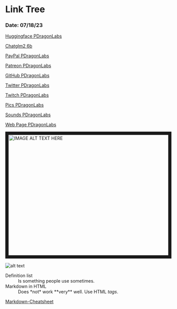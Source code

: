 #  Link Tree

###  Date: 07/18/23

[Huggingface PDragonLabs](https://huggingface.co/PDragonLabs)

[Chatglm2 6b](https://huggingface.co/spaces/mikeee/chatglm2-6b-4bit)

[PayPal PDragonLabs](https://paypal.me/pdragonlabs?country.x=US&locale.x=en_US)

[Patreon PDragonLabs](https://www.patreon.com/PDragonLabs)

[GitHub PDragonLabs](https://github.com/PDragonLabs)

[Twitter PDragonLabs](https://twitter.com/PDragonLabs)

[Twitch PDragonLabs](https://www.twitch.tv/pdragonlabs/about)
 

[Pics PDragonLabs](https://www.freepik.com/photos/dragon-ai/)

[Sounds PDragonLabs](https://my.soundful.com/s/hip_hop/old_school/64b5547e770ad50fdc60c47b)




[Web Page PDragonLabs](https://pdragonlabs.github.io/simple-website-template/)





<a href="http://www.youtube.com/watch?feature=player_embedded&v=-vqMLbwdR94" target="_blank"><img src="http://img.youtube.com/vi/-vqMLbwdR94/0.jpg" alt="IMAGE ALT TEXT HERE" width="540" height="380" border="10" /></a>


[logo]: https://yt3.ggpht.com/V7hz585gPwfAWnEZFus77Jw1wZl4NBWtAoIGz8Znek4jy--YDNzZXWSZX6-eMkTJb8Td2BOftg=s600-c-k-c0x00ffffff-no-rj-rp-mo "PDragon Labs"
 
![alt text][logo]

 

 


<dl>
  <dt>Definition list</dt>
  <dd>Is something people use sometimes.</dd>

  <dt>Markdown in HTML</dt>
  <dd>Does *not* work **very** well. Use HTML <em>tags</em>.</dd>

</dl>

[Markdown-Cheatsheet ](https://github.com/adam-p/markdown-here/wiki/Markdown-Cheatsheet)
